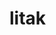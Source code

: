 # litak

<div class="hex" style="background-image: url(images/2.jpg);">
    <a href="#"></a>
    <div class="corner-1"></div>
    <div class="corner-2"></div>
</div>

